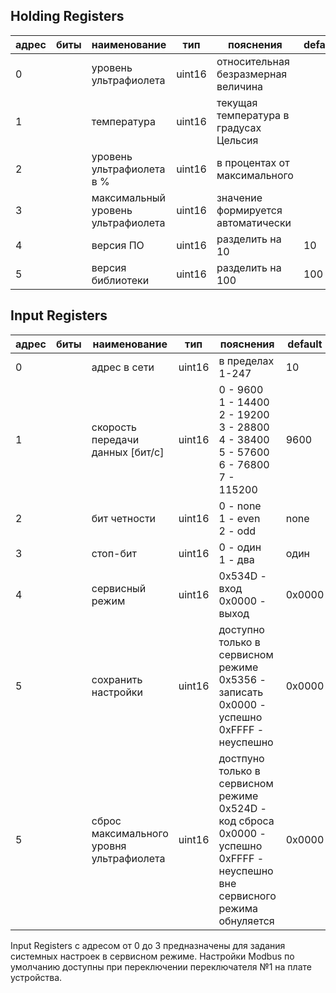 
## Holding Registers
|адрес|биты|наименование|тип|пояснения|default
|---|---|---|---|---|---|
0||уровень ультрафиолета|uint16|относительная безразмерная величина|
1||температура|uint16|текущая температура в градусах Цельсия|
2||уровень ультрафиолета в %|uint16|в процентах от максимального|
3||максимальный уровень ультрафиолета|uint16| значение формируется автоматически
4||версия ПО|uint16|разделить на 10|10
5||версия библиотеки|uint16|разделить на 100|100

## Input Registers
|адрес|биты|наименование|тип|пояснения|default
|---|---|---|---|---|---|
0||адрес в сети|uint16|в пределах 1-247|10
1||скорость передачи данных [бит/с]|uint16|0 - 9600<br> 1 - 14400<br> 2 - 19200<br> 3 - 28800<br>4 - 38400<br>5 - 57600<br>6 - 76800<br>7 - 115200|9600
2||бит четности|uint16|0 - none<br> 1 - even<br> 2 - odd|none
3||стоп-бит|uint16|0 - один<br> 1 - два|один
4||сервисный режим|uint16|0x534D - вход<br> 0x0000 - выход|0x0000
5||сохранить настройки|uint16|доступно только в сервисном режиме<br>0x5356 - записать<br> 0x0000 - успешно<br>0xFFFF - неуспешно| 0x0000
5||сброс максимального уровня ультрафиолета|uint16|достпуно только в сервисном режиме<br>0x524D - код сброса<br>0x0000 - успешно<br>0xFFFF - неуспешно<br>вне сервисного режима обнуляется|0x0000

Input Registers с адресом от 0 до 3 предназначены для задания системных настроек в сервисном режиме. Настройки Modbus по умолчанию доступны при переключении переключателя №1 на плате устройства.


